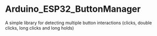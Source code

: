 # Arduino_ESP32_ButtonManager
A simple library for detecting multiple button interactions (clicks, double clicks, long clicks and long holds)
